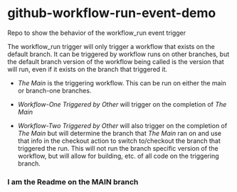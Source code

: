# github-workflow-run-event-demo
Repo to show the behavior of the workflow_run event trigger

The workflow_run trigger will only trigger a workflow that exists on the default branch.  It can be triggered by workflow runs on other branches, but the default branch version of the workflow being called is the version that will run, even if it exists on the branch that triggered it.

- *The Main* is the triggering workflow.  This can be run on either the main or branch-one branches.

- *Workflow-One Triggered by Other* will trigger on the completion of *The Main*

- *Workflow-Two Triggered by Other* will also trigger on the completion of *The Main* but will determine the branch that *The Main* ran on and use that info in the checkout action to switch to/checkout the branch that triggered the run.  This will not run the branch specific version of the workflow, but will allow for building, etc. of all code on the triggering branch.


### I am the Readme on the MAIN branch
